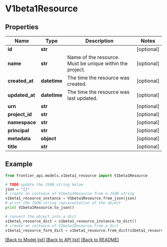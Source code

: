 # V1beta1Resource


## Properties
Name | Type | Description | Notes
------------ | ------------- | ------------- | -------------
**id** | **str** |  | [optional] 
**name** | **str** | Name of the resource. Must be unique within the project. | [optional] 
**created_at** | **datetime** | The time the resource was created. | [optional] 
**updated_at** | **datetime** | The time the resource was last updated. | [optional] 
**urn** | **str** |  | [optional] 
**project_id** | **str** |  | [optional] 
**namespace** | **str** |  | [optional] 
**principal** | **str** |  | [optional] 
**metadata** | **object** |  | [optional] 
**title** | **str** |  | [optional] 

## Example

```python
from frontier_api.models.v1beta1_resource import V1beta1Resource

# TODO update the JSON string below
json = "{}"
# create an instance of V1beta1Resource from a JSON string
v1beta1_resource_instance = V1beta1Resource.from_json(json)
# print the JSON string representation of the object
print V1beta1Resource.to_json()

# convert the object into a dict
v1beta1_resource_dict = v1beta1_resource_instance.to_dict()
# create an instance of V1beta1Resource from a dict
v1beta1_resource_form_dict = v1beta1_resource.from_dict(v1beta1_resource_dict)
```
[[Back to Model list]](../README.md#documentation-for-models) [[Back to API list]](../README.md#documentation-for-api-endpoints) [[Back to README]](../README.md)


